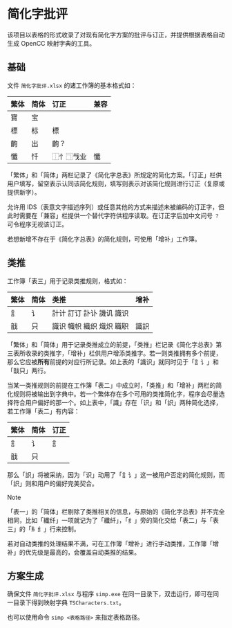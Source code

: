 # 简化字批评

该项目以表格的形式收录了对现有简化字方案的批评与订正，并提供根据表格自动生成 OpenCC 映射字典的工具。


## 基础

文件 `简化字批评.xlsx` 的诸工作簿的基本格式如：

|繁体|简体|订正|兼容|
|:--|:--|:--|:--|
|寶|宝|||
|標|标|標||
|齣|出|齣？||
|懺|忏|⿰忄⿹𢦏业|懺|


「繁体」和「简体」两栏记录了《简化字总表》所规定的简化方案。「订正」栏供用户填写，留空表示认同该简化规则，填写则表示对该简化规则进行订正（复原或提供新字）。

允许用 IDS（表意文字描述序列）或任意其他的方式来描述未被编码的订正字，但此时需要在「兼容」栏提供一个替代字符供程序读取。在订正字后加中文问号 `？` 可令程序无视该订正。

若想新增不存在于《简化字总表》的简化规则，可使用「增补」工作簿。


## 类推

工作簿「表三」用于记录类推规则，格式如：

|繁体|简体|类推|增补|
|:--|:--|:--|:--|
|訁|讠|計计 訂订 訃讣 譏讥 識识||
|戠|只|識识 幟帜 織织 熾炽 職职|識䛊|

「繁体」和「简体」用于记录类推成立的前提，「类推」栏记录《简化字总表》第三表所收录的类推字，「增补」栏供用户增添类推字。若一则类推拥有多个前提，那么它应被**所有**前提的对应行所记录。如上表的「識识」就同时见于「訁讠」和「戠只」两行。

当某一类推规则的前提在工作簿「表二」中成立时，「类推」和「增补」两栏的简化规则将被输出到字典中。若一个繁体存在多个可用的类推简化字，程序会尽量选择符合用户偏好的那一个。如上表中，「識」存在「识」和「䛊」两种简化选择，若工作簿「表二」有内容：

|繁体|简体|订正|
|:--|:--|:--|
|訁|讠|訁|
|戠|只||

那么「䛊」将被采纳，因为「识」动用了「訁讠」这一被用户否定的简化规则，而「䛊」则和用户的偏好完美契合。

> [!NOTE]  
> 「表一」的「简体」栏剔除了类推相关的信息，与原始的《简化字总表》并不完全相同，比如「纖纤」一项就记为了「纖䊹」，「纟」旁的简化交给「表二」与「表三」的「糹纟」行来控制。
>
>若对自动类推的处理结果不满，可在工作簿「增补」进行手动类推，工作簿「增补」的优先级是最高的，会覆盖自动类推的结果。

## 方案生成

确保文件 `简化字批评.xlsx` 与程序 `simp.exe` 在同一目录下，双击运行，即可在同一目录下得到映射字典 `TSCharacters.txt`。

也可以使用命令 `simp <表格路径>` 来指定表格路径。

